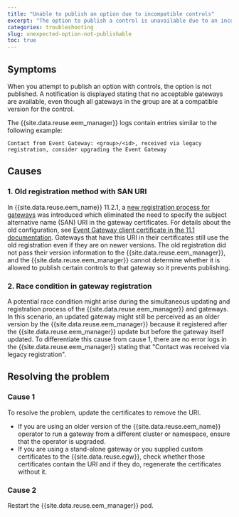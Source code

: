 ```yaml
---
title: "Unable to publish an option due to incompatible controls"
excerpt: "The option to publish a control is unavailable due to an incompatible Event Gateway group, despite the fact that the gateway should be compatible with the control."
categories: troubleshooting
slug: unexpected-option-not-publishable
toc: true
---
```



## Symptoms

When you attempt to publish an option with controls, the option is not published. A notification is displayed stating that no acceptable gateways are available, even though all gateways in the group are at a compatible version for the control.

The {{site.data.reuse.eem_manager}} logs contain entries similar to the following example:

```
Contact from Event Gateway: <group>/<id>, received via legacy registration, consider upgrading the Event Gateway
```

## Causes

### 1. Old registration method with SAN URI

In {{site.data.reuse.eem_name}} 11.2.1, a [new registration process for gateways](../../eem_11.2/installing/standalone-gateways/#prerequisites) was introduced which eliminated the need to specify the subject alternative name (SAN) URI in the gateway certificates. For details about the old configuration, see [Event Gateway client certificate in the 11.1 documentation](../../eem_11.1/installing/standalone-gateways/#event-gateway-client-certificate). Gateways that have this URI in their certificates still use the old registration even if they are on newer versions. The old registration did not pass their version information to the {{site.data.reuse.eem_manager}}, and the {{site.data.reuse.eem_manager}} cannot determine whether it is allowed to publish certain controls to that gateway so it prevents publishing.

### 2. Race condition in gateway registration

A potential race condition might arise during the simultaneous updating and registration process of the {{site.data.reuse.eem_manager}} and gateways. In this scenario, an updated gateway might still be perceived as an older version by the {{site.data.reuse.eem_manager}} because it registered after the {{site.data.reuse.eem_manager}} update but before the gateway itself updated. To differentiate this cause from cause 1, there are no error logs in the {{site.data.reuse.eem_manager}} stating that "Contact was received via legacy registration".


## Resolving the problem

### Cause 1

To resolve the problem, update the certificates to remove the URI.

- If you are using an older version of the {{site.data.reuse.eem_name}} operator to run a gateway from a different cluster or namespace, ensure that the operator is upgraded.
- If you are using a stand-alone gateway or you supplied custom certificates to the {{site.data.reuse.egw}}, check whether those certificates contain the URI and if they do, regenerate the certificates without it.

### Cause 2

Restart the {{site.data.reuse.eem_manager}} pod.